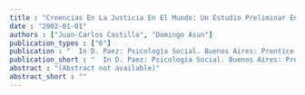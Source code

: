 ```yaml
---
title : "Creencias En La Justicia En El Mundo: Un Estudio Preliminar En Relación a Actitudes de Intolerancia y Discriminación"
date : "2002-01-01"
authors : ["Juan-Carlos Castillo", "Domingo Asun"]
publication_types : ["6"]
publication : "  In D. Paez: Psicología Social. Buenos Aires: Prentice Hall"
publication_short : "  In D. Paez: Psicología Social. Buenos Aires: Prentice Hall"
abstract : "(Abstract not available)"
abstract_short : ""
---
```


